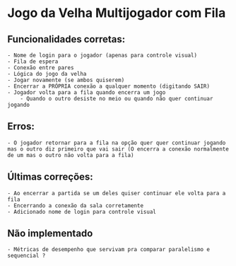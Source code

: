 # Jogo da Velha Multijogador com Fila

## Funcionalidades corretas:
    - Nome de login para o jogador (apenas para controle visual)
    - Fila de espera
    - Conexão entre pares
    - Lógica do jogo da velha
    - Jogar novamente (se ambos quiserem)
    - Encerrar a PRÓPRIA conexão a qualquer momento (digitando SAIR)
    - Jogador volta para a fila quando encerra um jogo
        - Quando o outro desiste no meio ou quando não quer continuar jogando

## Erros:
    - O jogador retornar para a fila na opção quer quer continuar jogando mas o outro diz primeiro que vai sair (O encerra a conexão normalmente de um mas o outro não volta para a fila)

## Últimas correções:
    - Ao encerrar a partida se um deles quiser continuar ele volta para a fila
    - Encerrando a conexão da sala corretamente
    - Adicionado nome de login para controle visual


## Não implementado
    - Métricas de desempenho que servivam pra comparar paralelismo e sequencial ?

